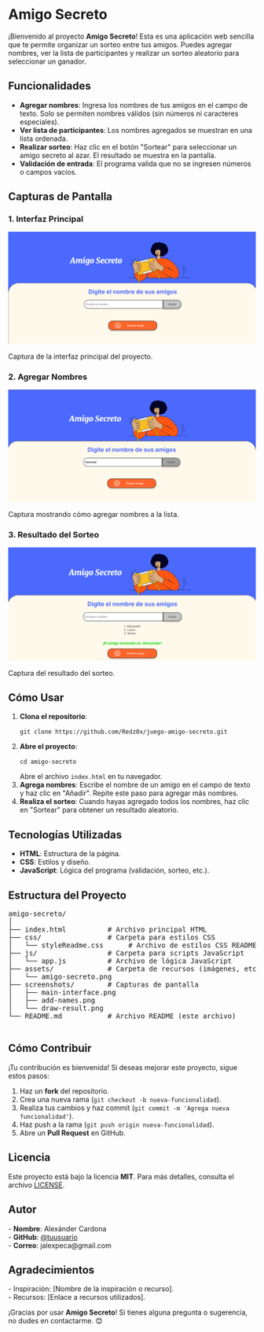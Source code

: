 <!DOCTYPE html>
<html lang="es">
<head>
    <meta charset="UTF-8">
    <meta name="viewport" content="width=device-width, initial-scale=1.0">
    <link rel="stylesheet" href="CSS/styleReadme.css">

</head>
<body>
    <h1>Amigo Secreto</h1>
    <p>
        ¡Bienvenido al proyecto <strong>Amigo Secreto</strong>! Esta es una aplicación web sencilla que te permite organizar un sorteo entre tus amigos. Puedes agregar nombres, ver la lista de participantes y realizar un sorteo aleatorio para seleccionar un ganador.
    </p>
    <h2>Funcionalidades</h2>
    <ul>
        <li><strong>Agregar nombres</strong>: Ingresa los nombres de tus amigos en el campo de texto. Solo se permiten nombres válidos (sin números ni caracteres especiales).</li>
        <li><strong>Ver lista de participantes</strong>: Los nombres agregados se muestran en una lista ordenada.</li>
        <li><strong>Realizar sorteo</strong>: Haz clic en el botón "Sortear" para seleccionar un amigo secreto al azar. El resultado se muestra en la pantalla.</li>
        <li><strong>Validación de entrada</strong>: El programa valida que no se ingresen números o campos vacíos.</li>
    </ul>
    <h2>Capturas de Pantalla</h2>
    <h3>1. Interfaz Principal</h3>
    <img src="screenshots/main-interface.png" alt="Interfaz Principal" class="screenshot">
    <p>Captura de la interfaz principal del proyecto.</p>
    <h3>2. Agregar Nombres</h3>
    <img src="screenshots/add-names.png" alt="Agregar Nombres" class="screenshot">
    <p>Captura mostrando cómo agregar nombres a la lista.</p>
    <h3>3. Resultado del Sorteo</h3>
    <img src="screenshots/draw-result.png" alt="Resultado del Sorteo" class="screenshot">
    <p>Captura del resultado del sorteo.</p>
    <h2>Cómo Usar</h2>
    <ol>
        <li><strong>Clona el repositorio</strong>:
            <pre><code>git clone https://github.com/Redz0x/juego-amigo-secreto.git</code></pre>
        </li> 
        <li><strong>Abre el proyecto</strong>:
            <pre><code>cd amigo-secreto</code></pre>
            Abre el archivo <code>index.html</code> en tu navegador.
        </li>
        <li><strong>Agrega nombres</strong>:
            Escribe el nombre de un amigo en el campo de texto y haz clic en "Añadir". Repite este paso para agregar más nombres.
        </li>
        <li><strong>Realiza el sorteo</strong>:
            Cuando hayas agregado todos los nombres, haz clic en "Sortear" para obtener un resultado aleatorio.
        </li>
    </ol>
    <h2>Tecnologías Utilizadas</h2>
    <ul>
        <li><strong>HTML</strong>: Estructura de la página.</li>
        <li><strong>CSS</strong>: Estilos y diseño.</li>
        <li><strong>JavaScript</strong>: Lógica del programa (validación, sorteo, etc.).</li>
    </ul>
    <h2>Estructura del Proyecto</h2>
    <pre>
amigo-secreto/
│
├── index.html          # Archivo principal HTML
├── css/                # Carpeta para estilos CSS
│   └── styleReadme.css      # Archivo de estilos CSS README.md
├── js/                 # Carpeta para scripts JavaScript
│   └── app.js          # Archivo de lógica JavaScript
├── assets/             # Carpeta de recursos (imágenes, etc.)
│   └── amigo-secreto.png
├── screenshots/        # Capturas de pantalla
│   ├── main-interface.png
│   ├── add-names.png
│   └── draw-result.png
└── README.md           # Archivo README (este archivo)
    </pre>
    <h2>Cómo Contribuir</h2>
    <p>
        ¡Tu contribución es bienvenida! Si deseas mejorar este proyecto, sigue estos pasos:
    </p>
    <ol>
        <li>Haz un <strong>fork</strong> del repositorio.</li>
        <li>Crea una nueva rama (<code>git checkout -b nueva-funcionalidad</code>).</li>
        <li>Realiza tus cambios y haz commit (<code>git commit -m 'Agrega nueva funcionalidad'</code>).</li>
        <li>Haz push a la rama (<code>git push origin nueva-funcionalidad</code>).</li>
        <li>Abre un <strong>Pull Request</strong> en GitHub.</li>
    </ol>
    <h2>Licencia</h2>
    <p>
        Este proyecto está bajo la licencia <strong>MIT</strong>. Para más detalles, consulta el archivo <a href="LICENSE">LICENSE</a>.
    </p>
    <h2>Autor</h2>
    <p>
        - <strong>Nombre</strong>: Alexánder Cardona<br>
        - <strong>GitHub</strong>: <a href="https://github.com/Redz0x/juego-amigo-secreto">@tuusuario</a><br>
        - <strong>Correo</strong>: jalexpeca@gmail.com
    </p>
    <h2>Agradecimientos</h2>
    <p>
        - Inspiración: [Nombre de la inspiración o recurso].<br>
        - Recursos: [Enlace a recursos utilizados].
    </p>
    <p>
        ¡Gracias por usar <strong>Amigo Secreto</strong>! Si tienes alguna pregunta o sugerencia, no dudes en contactarme. 😊
    </p>
</body>
</html>
